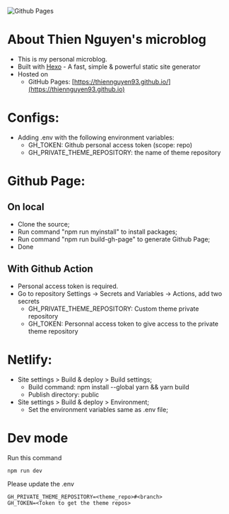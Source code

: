 ![Github Pages](https://github.com/thiennguyen93/thiennguyen93.github.io/actions/workflows/main.yml/badge.svg)


# About Thien Nguyen's microblog
- This is my personal microblog.
- Built with [Hexo](https://hexo.io/) - A fast, simple & powerful static site generator
- Hosted on
    - GitHub Pages: [https://thiennguyen93.github.io/](https://thiennguyen93.github.io)
# Configs:
- Adding .env with the following environment variables:
    - GH_TOKEN: Github personal access token (scope: repo)
    - GH_PRIVATE_THEME_REPOSITORY: the name of theme repository
# Github Page: 
## On local
- Clone the source;
- Run command "npm run myinstall" to install packages;
- Run command "npm run build-gh-page" to generate Github Page;
- Done
## With Github Action
- Personal access token is required.
- Go to repository Settings → Secrets and Variables → Actions, add two secrets
    - GH_PRIVATE_THEME_REPOSITORY: Custom theme private repository
    - GH_TOKEN: Personnal access token to give access to the private theme repository

# Netlify:
- Site settings > Build & deploy > Build settings;
    - Build command: npm install --global yarn && yarn build
    - Publish directory: public
- Site settings > Build & deploy > Environment;
    - Set the environment variables same as .env file;

# Dev mode
Run this command 
```
npm run dev
```
Please update the .env
```
GH_PRIVATE_THEME_REPOSITORY=<theme_repo>#<branch>
GH_TOKEN=<Token to get the theme repos>
```


